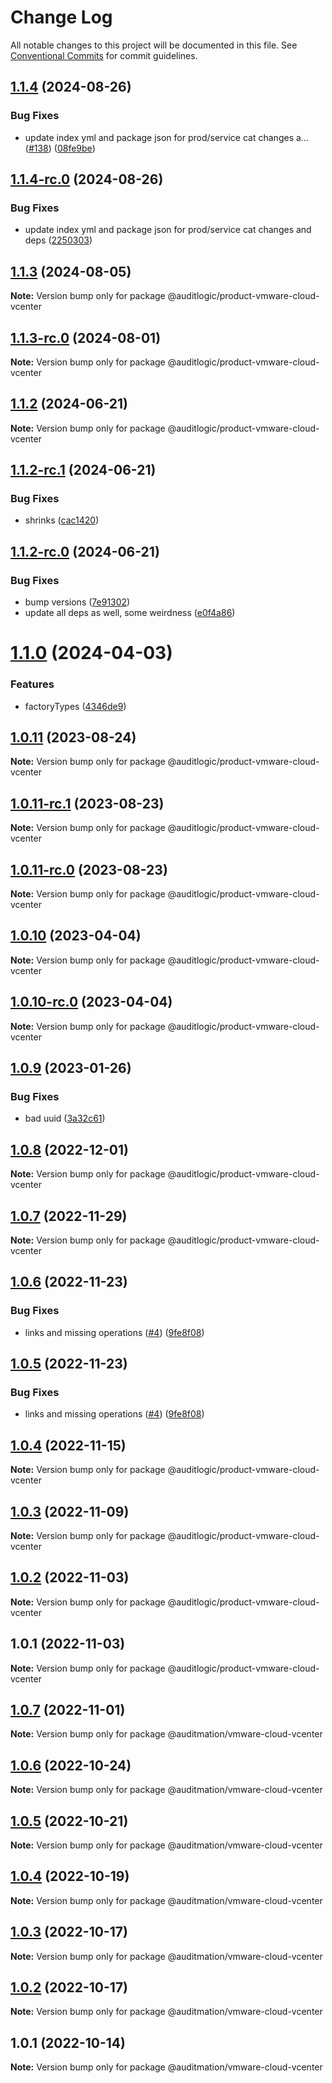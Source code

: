 # Change Log

All notable changes to this project will be documented in this file.
See [Conventional Commits](https://conventionalcommits.org) for commit guidelines.

## [1.1.4](https://github.com/auditlogic/product/compare/@auditlogic/product-vmware-cloud-vcenter@1.1.3...@auditlogic/product-vmware-cloud-vcenter@1.1.4) (2024-08-26)


### Bug Fixes

* update index yml and package json for prod/service cat changes a… ([#138](https://github.com/auditlogic/product/issues/138)) ([08fe9be](https://github.com/auditlogic/product/commit/08fe9beb1c8457462a19bc69caa02e6212d97e1a))





## [1.1.4-rc.0](https://github.com/auditlogic/product/compare/@auditlogic/product-vmware-cloud-vcenter@1.1.3...@auditlogic/product-vmware-cloud-vcenter@1.1.4-rc.0) (2024-08-26)


### Bug Fixes

* update index yml and package json for prod/service cat changes and deps ([2250303](https://github.com/auditlogic/product/commit/225030363a363608240135b7ebed386b28f01e4b))





## [1.1.3](https://github.com/auditlogic/product/compare/@auditlogic/product-vmware-cloud-vcenter@1.1.2...@auditlogic/product-vmware-cloud-vcenter@1.1.3) (2024-08-05)

**Note:** Version bump only for package @auditlogic/product-vmware-cloud-vcenter





## [1.1.3-rc.0](https://github.com/auditlogic/product/compare/@auditlogic/product-vmware-cloud-vcenter@1.1.2...@auditlogic/product-vmware-cloud-vcenter@1.1.3-rc.0) (2024-08-01)

**Note:** Version bump only for package @auditlogic/product-vmware-cloud-vcenter





## [1.1.2](https://github.com/auditlogic/product/compare/@auditlogic/product-vmware-cloud-vcenter@1.1.2-rc.1...@auditlogic/product-vmware-cloud-vcenter@1.1.2) (2024-06-21)

**Note:** Version bump only for package @auditlogic/product-vmware-cloud-vcenter





## [1.1.2-rc.1](https://github.com/auditlogic/product/compare/@auditlogic/product-vmware-cloud-vcenter@1.1.2-rc.0...@auditlogic/product-vmware-cloud-vcenter@1.1.2-rc.1) (2024-06-21)


### Bug Fixes

* shrinks ([cac1420](https://github.com/auditlogic/product/commit/cac14200fefcd8183ab69fe89a47bd3f70f563e9))





## [1.1.2-rc.0](https://github.com/auditlogic/product/compare/@auditlogic/product-vmware-cloud-vcenter@1.1.0...@auditlogic/product-vmware-cloud-vcenter@1.1.2-rc.0) (2024-06-21)


### Bug Fixes

* bump versions ([7e91302](https://github.com/auditlogic/product/commit/7e913023b8b312150ed7762c32fbbe616be71de5))
* update all deps as well, some weirdness ([e0f4a86](https://github.com/auditlogic/product/commit/e0f4a864714e2d3de6bbf3da014d5312fe53be2f))





# [1.1.0](https://github.com/auditlogic/product/compare/@auditlogic/product-vmware-cloud-vcenter@1.0.11...@auditlogic/product-vmware-cloud-vcenter@1.1.0) (2024-04-03)


### Features

* factoryTypes ([4346de9](https://github.com/auditlogic/product/commit/4346de92693aee892fccf725338ffc7b80ab182b))





## [1.0.11](https://github.com/auditlogic/product/compare/@auditlogic/product-vmware-cloud-vcenter@1.0.10...@auditlogic/product-vmware-cloud-vcenter@1.0.11) (2023-08-24)

**Note:** Version bump only for package @auditlogic/product-vmware-cloud-vcenter





## [1.0.11-rc.1](https://github.com/auditlogic/product/compare/@auditlogic/product-vmware-cloud-vcenter@1.0.11-rc.0...@auditlogic/product-vmware-cloud-vcenter@1.0.11-rc.1) (2023-08-23)

**Note:** Version bump only for package @auditlogic/product-vmware-cloud-vcenter





## [1.0.11-rc.0](https://github.com/auditlogic/product/compare/@auditlogic/product-vmware-cloud-vcenter@1.0.10...@auditlogic/product-vmware-cloud-vcenter@1.0.11-rc.0) (2023-08-23)

**Note:** Version bump only for package @auditlogic/product-vmware-cloud-vcenter





## [1.0.10](https://github.com/auditlogic/product/compare/@auditlogic/product-vmware-cloud-vcenter@1.0.9...@auditlogic/product-vmware-cloud-vcenter@1.0.10) (2023-04-04)

**Note:** Version bump only for package @auditlogic/product-vmware-cloud-vcenter





## [1.0.10-rc.0](https://github.com/auditlogic/product/compare/@auditlogic/product-vmware-cloud-vcenter@1.0.9...@auditlogic/product-vmware-cloud-vcenter@1.0.10-rc.0) (2023-04-04)

**Note:** Version bump only for package @auditlogic/product-vmware-cloud-vcenter





## [1.0.9](https://github.com/auditlogic/product/compare/@auditlogic/product-vmware-cloud-vcenter@1.0.8...@auditlogic/product-vmware-cloud-vcenter@1.0.9) (2023-01-26)


### Bug Fixes

* bad uuid ([3a32c61](https://github.com/auditlogic/product/commit/3a32c61e3e2f8d2cea8809223fdb9219934775bd))





## [1.0.8](https://github.com/auditlogic/product/compare/@auditlogic/product-vmware-cloud-vcenter@1.0.7...@auditlogic/product-vmware-cloud-vcenter@1.0.8) (2022-12-01)

**Note:** Version bump only for package @auditlogic/product-vmware-cloud-vcenter





## [1.0.7](https://github.com/auditlogic/product/compare/@auditlogic/product-vmware-cloud-vcenter@1.0.6...@auditlogic/product-vmware-cloud-vcenter@1.0.7) (2022-11-29)

**Note:** Version bump only for package @auditlogic/product-vmware-cloud-vcenter





## [1.0.6](https://github.com/auditlogic/product/compare/@auditlogic/product-vmware-cloud-vcenter@1.0.4...@auditlogic/product-vmware-cloud-vcenter@1.0.6) (2022-11-23)


### Bug Fixes

* links and missing operations ([#4](https://github.com/auditlogic/product/issues/4)) ([9fe8f08](https://github.com/auditlogic/product/commit/9fe8f08fe7c57fdb79f991ac35bd6ac2e7dcad38))





## [1.0.5](https://github.com/auditlogic/product/compare/@auditlogic/product-vmware-cloud-vcenter@1.0.4...@auditlogic/product-vmware-cloud-vcenter@1.0.5) (2022-11-23)


### Bug Fixes

* links and missing operations ([#4](https://github.com/auditlogic/product/issues/4)) ([9fe8f08](https://github.com/auditlogic/product/commit/9fe8f08fe7c57fdb79f991ac35bd6ac2e7dcad38))





## [1.0.4](https://github.com/auditlogic/product/compare/@auditlogic/product-vmware-cloud-vcenter@1.0.3...@auditlogic/product-vmware-cloud-vcenter@1.0.4) (2022-11-15)

**Note:** Version bump only for package @auditlogic/product-vmware-cloud-vcenter





## [1.0.3](https://github.com/auditlogic/product/compare/@auditlogic/product-vmware-cloud-vcenter@1.0.2...@auditlogic/product-vmware-cloud-vcenter@1.0.3) (2022-11-09)

**Note:** Version bump only for package @auditlogic/product-vmware-cloud-vcenter





## [1.0.2](https://github.com/auditlogic/product/compare/@auditlogic/product-vmware-cloud-vcenter@1.0.1...@auditlogic/product-vmware-cloud-vcenter@1.0.2) (2022-11-03)

**Note:** Version bump only for package @auditlogic/product-vmware-cloud-vcenter





## 1.0.1 (2022-11-03)

**Note:** Version bump only for package @auditlogic/product-vmware-cloud-vcenter





## [1.0.7](https://github.com/auditmation/store-content/compare/@auditmation/vmware-cloud-vcenter@1.0.6...@auditmation/vmware-cloud-vcenter@1.0.7) (2022-11-01)

**Note:** Version bump only for package @auditmation/vmware-cloud-vcenter





## [1.0.6](https://github.com/auditmation/store-content/compare/@auditmation/vmware-cloud-vcenter@1.0.5...@auditmation/vmware-cloud-vcenter@1.0.6) (2022-10-24)

**Note:** Version bump only for package @auditmation/vmware-cloud-vcenter





## [1.0.5](https://github.com/auditmation/store-content/compare/@auditmation/vmware-cloud-vcenter@1.0.4...@auditmation/vmware-cloud-vcenter@1.0.5) (2022-10-21)

**Note:** Version bump only for package @auditmation/vmware-cloud-vcenter





## [1.0.4](https://github.com/auditmation/store-content/compare/@auditmation/vmware-cloud-vcenter@1.0.3...@auditmation/vmware-cloud-vcenter@1.0.4) (2022-10-19)

**Note:** Version bump only for package @auditmation/vmware-cloud-vcenter





## [1.0.3](https://github.com/auditmation/store-content/compare/@auditmation/vmware-cloud-vcenter@1.0.2...@auditmation/vmware-cloud-vcenter@1.0.3) (2022-10-17)

**Note:** Version bump only for package @auditmation/vmware-cloud-vcenter





## [1.0.2](https://github.com/auditmation/store-content/compare/@auditmation/vmware-cloud-vcenter@1.0.1...@auditmation/vmware-cloud-vcenter@1.0.2) (2022-10-17)

**Note:** Version bump only for package @auditmation/vmware-cloud-vcenter





## 1.0.1 (2022-10-14)

**Note:** Version bump only for package @auditmation/vmware-cloud-vcenter
